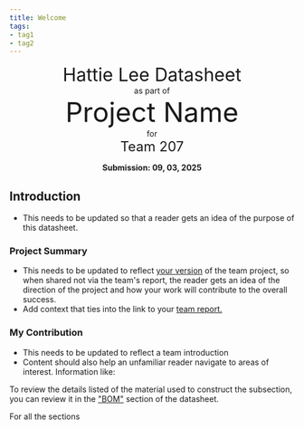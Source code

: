 ```yaml
---
title: Welcome
tags:
- tag1
- tag2
---
```

<center>
<font size= "6">Hattie Lee Datasheet</font><br>
as part of<br>
<font size= "8"> Project Name</font><br>
for<br>
<font size= "5"> Team 207 </font><br>

**Submission: 09, 03, 2025**
</center>

## Introduction

* This needs to be updated so that a reader gets an idea of the purpose of this datasheet.

### Project Summary

* This needs to be updated to reflect <ins>your version</ins> of the team project, so when shared not via the team's report, the reader gets an idea of the direction of the project and how your work will contribute to the overall success.
* Add context that ties into the link to your [team report.](https://embedded-systems-design.github.io/EGR304TeamTemplate/)


### My Contribution

* This needs to be updated to reflect a team introduction
* Content should also help an unfamiliar reader navigate to areas of interest. Information like:

To review the details listed of the material used to construct the subsection, you can review it in the ["BOM"](https://embedded-systems-design.github.io/EGR304DataSheetTemplate/03-BOM/BOM/) section of the datasheet.

For all the sections
